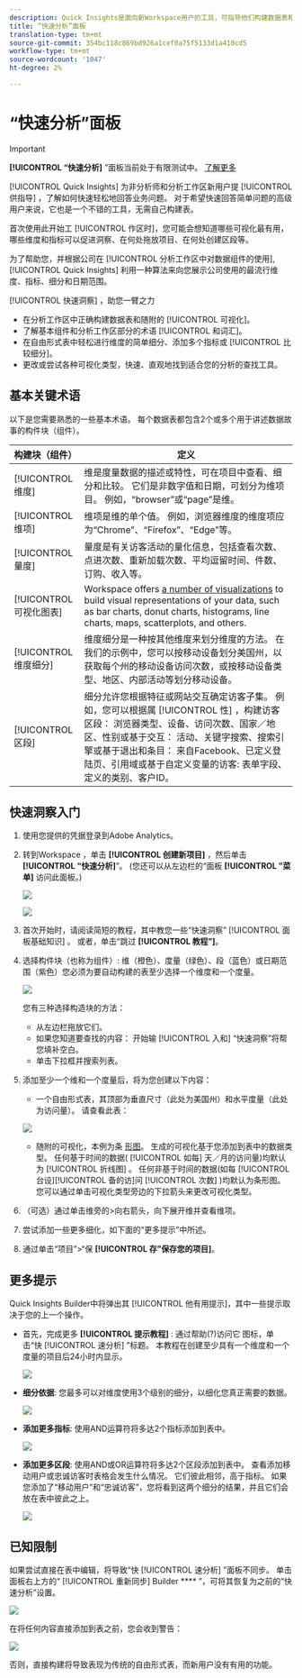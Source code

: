 ```yaml
---
description: Quick Insights是面向新Workspace用户的工具，可指导他们构建数据表和可视化
title: “快速分析”面板
translation-type: tm+mt
source-git-commit: 354bc118c869bd926a1cef0a75f5133d1a410cd5
workflow-type: tm+mt
source-wordcount: '1047'
ht-degree: 2%

---
```



# “快速分析”面板

>[!IMPORTANT]
>
>**[!UICONTROL “快速分析]** ”面板当前处于有限测试中。 [了解更多](https://docs.adobe.com/content/help/en/analytics/landing/an-releases.html)

[!UICONTROL Quick Insights] 为非分析师和分析工作区新用户提 [!UICONTROL 供指导] ，了解如何快速轻松地回答业务问题。 对于希望快速回答简单问题的高级用户来说，它也是一个不错的工具，无需自己构建表。

首次使用此开始工 [!UICONTROL 作区时]，您可能会想知道哪些可视化最有用，哪些维度和指标可以促进洞察、在何处拖放项目、在何处创建区段等。

为了帮助您，并根据公司在 [!UICONTROL 分析工作区中对数据组件的使用], [!UICONTROL Quick Insights] 利用一种算法来向您展示公司使用的最流行维度、指标、细分和日期范围。

[!UICONTROL 快速洞察] ，助您一臂之力

* 在分析工作区中正确构建数据表和随附的 [!UICONTROL 可视化]。
* 了解基本组件和分析工作区部分的术语 [!UICONTROL 和词汇]。
* 在自由形式表中轻松进行维度的简单细分、添加多个指标或 [!UICONTROL 比较细分]。
* 更改或尝试各种可视化类型，快速、直观地找到适合您的分析的查找工具。

## 基本关键术语

以下是您需要熟悉的一些基本术语。 每个数据表都包含2个或多个用于讲述数据故事的构件块（组件）。

| 构建块（组件） | 定义 |
|---|---|
| [!UICONTROL 维度] | 维是度量数据的描述或特性，可在项目中查看、细分和比较。 它们是非数字值和日期，可划分为维项目。 例如，“browser”或“page”是维。 |
| [!UICONTROL 维项] | 维项是维的单个值。 例如，浏览器维度的维度项应为“Chrome”、“Firefox”、“Edge”等。 |
| [!UICONTROL 量度] | 量度是有关访客活动的量化信息，包括查看次数、点进次数、重新加载次数、平均逗留时间、件数、订购、收入等。 |
| [!UICONTROL 可视化图表] | Workspace offers [a number of visualizations](/help/analyze/analysis-workspace/visualizations/freeform-analysis-visualizations.md) to build visual representations of your data, such as bar charts, donut charts, histograms, line charts, maps, scatterplots, and others. |
| [!UICONTROL 维度细分] | 维度细分是一种按其他维度来划分维度的方法。 在我们的示例中，您可以按移动设备划分美国州，以获取每个州的移动设备访问次数，或按移动设备类型、地区、内部活动等划分移动设备。 |
| [!UICONTROL 区段] | 细分允许您根据特征或网站交互确定访客子集。 例如，您可以根据属 [!UICONTROL 性] ，构建访客区段： 浏览器类型、设备、访问次数、国家／地区、性别或基于交互： 活动、关键字搜索、搜索引擎或基于退出和条目： 来自Facebook、已定义登陆页、引用域或基于自定义变量的访客: 表单字段、定义的类别、客户ID。 |

## 快速洞察入门

1. 使用您提供的凭据登录到Adobe Analytics。
1. 转到Workspace  ，单击 **[!UICONTROL 创建新项目]** ，然后单击 **[!UICONTROL “快速分析]**”。 (您还可以从左边栏的“面板 **[!UICONTROL ”菜单]** 访问此面板。)

   ![](assets/qibuilder.png)

   ![](assets/qi-panel.png)

1. 首次开始时，请阅读简短的教程，其中教您一些“快速洞察” [!UICONTROL 面板基础知识] 。 或者，单击“跳过 **[!UICONTROL 教程”]**。
1. 选择构件块（也称为组件）: 维（橙色）、度量（绿色）、段（蓝色）或日期范围（紫色）您必须为要自动构建的表至少选择一个维度和一个度量。

   ![](assets/qibuilder2.png)

   您有三种选择构造块的方法：
   * 从左边栏拖放它们。
   * 如果您知道要查找的内容： 开始输 [!UICONTROL 入和] “快速洞察”将帮您填补空白。
   * 单击下拉框并搜索列表。

1. 添加至少一个维和一个度量后，将为您创建以下内容：

   * 一个自由形式表，其顶部为垂直尺寸（此处为美国州）和水平度量（此处为访问量）。 请查看此表：

   ![](assets/qibuilder3.png)

   * 随附的可视化，本例为条 [形图](/help/analyze/analysis-workspace/visualizations/bar.md)。 生成的可视化基于您添加到表中的数据类型。 任何基于时间的数据( [!UICONTROL 如每] 天／月的访问量)均默认为 [!UICONTROL 折线图] 。 任何非基于时间的数据(如每 [!UICONTROL 台设][!UICONTROL 备的访]问 [!UICONTROL 次数] )均默认为条形图。 您可以通过单击可视化类型旁边的下拉箭头来更改可视化类型。


1. （可选）通过单击维旁的>向右箭头，向下展开维并查看维项。

1. 尝试添加一些更多细化，如下面的“更多提示”中所述。

1. 通过单击“项目”>“保 **[!UICONTROL 存”保存您的项目]**。

## 更多提示

Quick Insights Builder中将弹出其 [!UICONTROL 他有用提示]，其中一些提示取决于您的上一个操作。

* 首先，完成更多 **[!UICONTROL 提示教程]** : 通过帮助(?)访问它 图标，单击“快 [!UICONTROL 速分析] ”标题。 本教程在创建至少具有一个维度和一个度量的项目后24小时内显示。

   ![](assets/qibuilder4.png)

* **细分依据**: 您最多可以对维度使用3个级别的细分，以细化您真正需要的数据。

   ![](assets/qibuilder5.png)

* **添加更多指标**: 使用AND运算符将多达2个指标添加到表中。

   ![](assets/qibuilder6.png)

* **添加更多区段**: 使用AND或OR运算符将多达2个区段添加到表中。 查看添加移动用户或忠诚访客时表格会发生什么情况。 它们彼此相邻，高于指标。 如果您添加了“移动用户”和“忠诚访客”，您将看到这两个细分的结果，并且它们会放在表中彼此之上。

   ![](assets/qibuilder7.png)

## 已知限制

如果尝试直接在表中编辑，将导致“快 [!UICONTROL 速分析] ”面板不同步。 单击面板右上方的“ [!UICONTROL 重新同步] Builder **** ”，可将其恢复为之前的“快速分析”设置。

![](assets/qibuilder9.png)

在将任何内容直接添加到表之前，您会收到警告：

![](assets/qibuilder8.png)

否则，直接构建将导致表现为传统的自由形式表，而新用户没有有用的功能。

